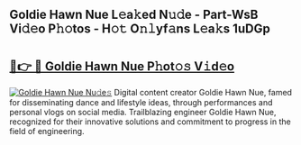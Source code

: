 ## Goldie Hawn Nue L𝚎a𝚔ed N𝚞𝚍e - Part-WsB Vi𝚍𝚎o P𝚑𝚘tos - H𝚘𝚝 O𝚗𝚕yf𝚊ns L𝚎a𝚔s 1uDGp

# <h2><a href="http://kf324n8.oniu.top/?m=Goldie+Hawn+Nue">🔗👉 🔴 Goldie Hawn Nue P𝚑ot𝚘𝚜 V𝚒d𝚎o</a></h2>

[![Goldie Hawn Nue Nu𝚍e𝚜](https://i.imgur.com/0qMVB7G.gif)](http://kf324n8.oniu.top/?m=Goldie+Hawn+Nue)
Digital content creator Goldie Hawn Nue, famed for disseminating dance and lifestyle ideas, through performances and personal vlogs on social media. Trailblazing engineer Goldie Hawn Nue, recognized for their innovative solutions and commitment to progress in the field of engineering.  
